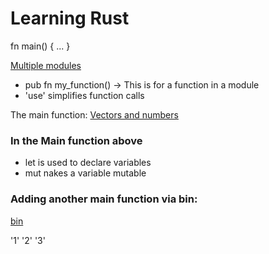 # Learning Rust

fn main() { ... }

[Multiple modules](https://github.com/NicJC/hello_world/tree/master/src)

* pub fn my_function() -> This is for a function in a module
* 'use' simplifies function calls

The main function:
[Vectors and numbers](https://github.com/NicJC/hello_world/blob/master/src/main.rs)

### In the Main function above

* let is used to declare variables
* mut nakes a variable mutable

### Adding another main function via bin:
[bin](https://github.com/NicJC/hello_world/blob/master/src/bin/another.rs)

'1'
'2'
'3'
